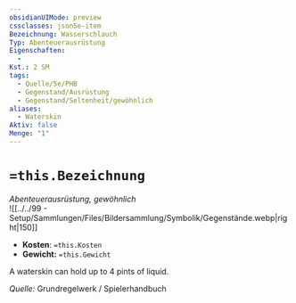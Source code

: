 ```yaml
---
obsidianUIMode: preview
cssclasses: json5e-item
Bezeichnung: Wasserschlauch
Typ: Abenteuerausrüstung
Eigenschaften:
  - 
Kst.: 2 SM
tags:
  - Quelle/5e/PHB
  - Gegenstand/Ausrüstung
  - Gegenstand/Seltenheit/gewöhnlich
aliases:
  - Waterskin
Aktiv: false
Menge: "1"
---
```

# `=this.Bezeichnung`
*Abenteuerausrüstung, gewöhnlich*   
![[../../99 - Setup/Sammlungen/Files/Bildersammlung/Symbolik/Gegenstände.webp|right|150]]

- **Kosten**: `=this.Kosten`
- **Gewicht:** `=this.Gewicht`

A waterskin can hold up to 4 pints of liquid.

*Quelle:* Grundregelwerk / Spielerhandbuch